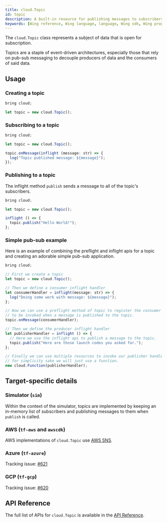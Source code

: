 ```yaml
---
title: cloud.Topic 
id: topic
description: A built-in resource for publishing messages to subscribers.
keywords: [Wing reference, Wing language, language, Wing sdk, Wing programming language, topics]
---
```


The `cloud.Topic` class represents a subject of data that is open for subscription.

Topics are a staple of event-driven architectures, especially those that rely on pub-sub messaging to decouple producers of data and the consumers of said data. 

## Usage

### Creating a topic

```js
bring cloud;

let topic = new cloud.Topic();
```

### Subscribing to a topic

```js
bring cloud;

let topic = new cloud.Topic();

topic.onMessage(inflight (message: str) => {
  log("Topic published message: ${message}");
});
```

### Publishing to a topic

The inflight method `publish` sends a message to all of the topic's subscribers.
```js
bring cloud;

let topic = new cloud.Topic();

inflight () => {
  topic.publish("Hello World!");
};
```

### Simple pub-sub example

Here is an example of combining the preflight and inflight apis for a topic and creating an adorable
simple pub-sub application.

```js
bring cloud;

// First we create a topic
let topic = new cloud.Topic();

// Then we define a consumer inflight handler
let consumerHandler = inflight(message: str) => {
  log("Doing some work with message: ${message}");
};

// Now we can use a preflight method of topic to register the consumer handler
// to be invoked when a message is published to the topic.
topic.onMessage(consumerHandler);

// Then we define the producer inflight handler
let publisherHandler = inflight () => {
  // Here we use the inflight api to publish a message to the topic.
  topic.publish("Here are those launch codes you asked for.");
};

// Finally we can use multiple resources to invoke our publisher handler
// for simplicity sake we will just use a function.
new cloud.Function(publisherHandler);
```

## Target-specific details

### Simulator (`sim`)

Within the context of the simulator, topics are implemented by keeping an in-memory list of subscribers and publishing messages to them when `publish` is called.

### AWS (`tf-aws` and `awscdk`)

AWS implementations of `cloud.Topic` use [AWS SNS](https://docs.aws.amazon.com/sns/latest/dg/welcome.html).

### Azure (`tf-azure`)

Tracking issue: [#621](https://github.com/winglang/wing/issues/621)

### GCP (`tf-gcp`)

Tracking issue: [#620](https://github.com/winglang/wing/issues/620)

## API Reference

The full list of APIs for `cloud.Topic` is available in the [API Reference](../05-reference/wingsdk-api.md).
